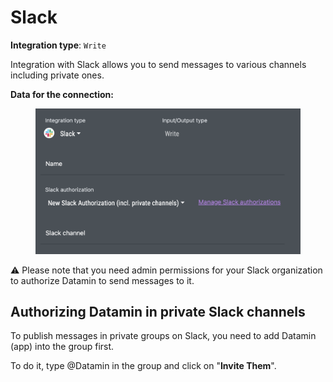 # Slack

**Integration type**:  `Write`&#x20;

Integration with Slack allows you to send messages to various channels including private ones.&#x20;

**Data for the connection:**

<figure><img src="../../.gitbook/assets/Screenshot 2024-04-23 at 16.58.30.png" alt=""><figcaption></figcaption></figure>

:warning: Please note that you need admin permissions for your Slack organization to authorize Datamin to send messages to it.

## Authorizing Datamin in private Slack channels

To publish messages in private groups on Slack, you need to add Datamin (app) into the group first.&#x20;

To do it,  type @Datamin in the group and click on "**Invite Them**".

<figure><img src="https://files.gitbook.com/v0/b/gitbook-x-prod.appspot.com/o/spaces%2FD0FT8l3QzMrw546vOdHU%2Fuploads%2Fk8SJ3ORqG41g49iHpPj3%2FScreenshot%202023-01-15%20at%2014.00.20.png?alt=media&#x26;token=f4728aad-b83a-47b4-b1c9-9a80a004d3c5" alt=""><figcaption></figcaption></figure>
